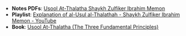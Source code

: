 - **Notes PDFs**: [Usool At-Thalatha Shaykh Zulfiker Ibrahim Memon](/Notes/Usool%20At-Thalatha%20-%20Shaykh%20Zulfiker%20Ibrahim%20Memon/)
- **Playlist**: [Explanation of al-Usul al-Thalathah - Shaykh Zulfiker Ibrahim Memon - YouTube](https://www.youtube.com/playlist?list=PLC6daajq6Qj_LW87J7RYmZiSR4b-ZWNP9)
- **Book**: [Usool At-Thalatha (The Three Fundamental Principles)](../../Books/Aqeedah/The%203%20Fundamental%20Principles/Usool%20At-Thalatha%20(The%20Three%20Fundamental%20Principles).md)